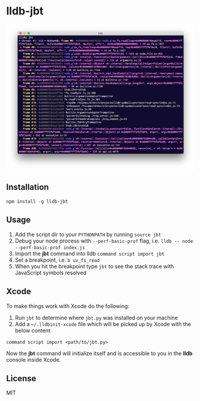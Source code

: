 # lldb-jbt

![assets/sample.png](assets/sample.png)

## Installation

```
npm install -g lldb-jbt
```

## Usage

1. Add the script dir to your `PYTHONPATH` by running `source jbt`
2. Debug your node process with `--perf-basic-prof` flag, i.e. `lldb -- node --perf-basic-prof index.js`
3. Import the **jbt** command into lldb `command script import jbt`
4. Set a breakpoint, i.e. `b uv_fs_read`
5. When you hit the breakpoint type `jbt` to see the stack trace with JavaScript symbols resolved

## Xcode

To make things work with Xcode do the following:

1. Run `jbt` to determine where `jbt.py` was installed on your machine
2. Add a `~/.lldbinit-xcode` file which will be picked up by Xcode with the below content

```
command script import <path/to/jbt.py>
```

Now the **jbt** command will initialize itself and is accessible to you in the **lldb** console inside Xcode.

## License

MIT
